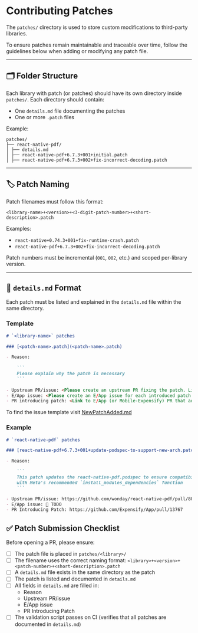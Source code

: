 # Contributing Patches

The `patches/` directory is used to store custom modifications to third-party libraries.

To ensure patches remain maintainable and traceable over time, follow the guidelines below when adding or modifying any patch file.

---

## 🗂️ Folder Structure

Each library with patch (or patches) should have its own directory inside `patches/`. Each directory should contain:

- One `details.md` file documenting the patches
- One or more `.patch` files

Example:

```
patches/
├── react-native-pdf/
│ ├── details.md
│ ├── react-native-pdf+6.7.3+001+initial.patch
│ ├── react-native-pdf+6.7.3+002+fix-incorrect-decoding.patch
```

---

## 🏷️ Patch Naming

Patch filenames must follow this format:

```
<library-name>+<version>+<3-digit-patch-number>+<short-description>.patch
```


Examples:

- `react-native+0.74.3+001+fix-runtime-crash.patch`
- `react-native-pdf+6.7.3+002+fix-incorrect-decoding.patch`

Patch numbers must be incremental (`001`, `002`, etc.) and scoped per-library version.

---

## 📝 `details.md` Format

Each patch must be listed and explained in the `details.md` file within the same directory.

### Template

```md
# `<library-name>` patches

### [<patch-name>.patch](<patch-name>.patch)

- Reason: 
  
    ```
    Please explain why the patch is necessary
    ```
  
- Upstream PR/issue: <Please create an upstream PR fixing the patch. Link it here and if no upstream issue or PR exists, explain why>
- E/App issue: <Please create an E/App issue for each introduced patch. Link it here and if patch won't be removed in the future (no upstream PR exists) explain why>
- PR introducing patch: <Link to E/App (or Mobile-Expensify) PR that added the patch>
```

To find the issue template visit [NewPatchAdded.md](./../.github/ISSUE_TEMPLATE/NewPatchAdded.md)

### Example

```md
# `react-native-pdf` patches

### [react-native-pdf+6.7.3+001+update-podspec-to-support-new-arch.patch](react-native-pdf+6.7.3+001+update-podspec-to-support-new-arch.patch)

- Reason:

    ```
    This patch updates the react-native-pdf.podspec to ensure compatibility with React Native's New Architecture on iOS by replacing manual dependency declarations
    with Meta's recommended `install_modules_dependencies` function
    ```

- Upstream PR/issue: https://github.com/wonday/react-native-pdf/pull/803
- E/App issue: 🛑 TODO
- PR Introducing Patch: https://github.com/Expensify/App/pull/13767
```

## ✅ Patch Submission Checklist

Before opening a PR, please ensure:

- [ ] The patch file is placed in `patches/<library>/`
- [ ] The filename uses the correct naming format: `<library>+<version>+<patch-number>+<short-description>.patch`
- [ ] A `details.md` file exists in the same directory as the patch
- [ ] The patch is listed and documented in `details.md`
- [ ] All fields in `details.md` are filled in:
    - Reason
    - Upstream PR/issue
    - E/App issue
    - PR Introducing Patch
- [ ] The validation script passes on CI (verifies that all patches are documented in `details.md`)
